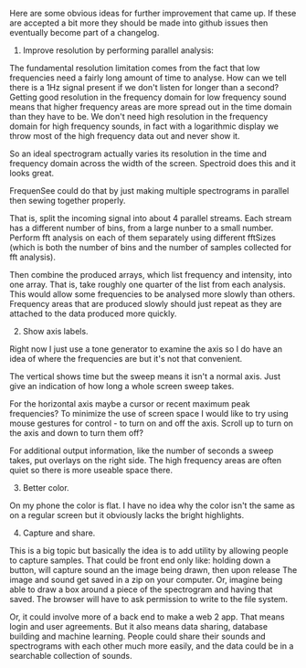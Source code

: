 
Here are some obvious ideas for further improvement that came up. If these are accepted a bit more they should be made into github issues then eventually become part of a changelog.

1. Improve resolution by performing parallel analysis: 

The fundamental resolution limitation comes from the fact that low frequencies need a fairly long amount of time to analyse. How can we tell there is a 1Hz signal present if we don't listen for longer than a second? Getting good resolution in the frequency domain for low frequency sound means that higher frequency areas are more spread out in the time domain than they have to be. We don't need high resolution in the frequency domain for high frequency sounds, in fact with a logarithmic display we throw most of the high frequency data out and never show it.

So an ideal spectrogram actually varies its resolution in the time and frequency domain across the width of the screen. Spectroid does this and it looks great.

FrequenSee could do that by just making multiple spectrograms in parallel then sewing together properly.

That is, split the incoming signal into about 4 parallel streams. Each stream has a different number of bins, from a large nunber to a small number. Perform fft analysis on each of them separately using different fftSizes (which is both the number of bins and the number of samples collected for fft analysis).

Then combine the produced arrays, which list frequency and intensity, into one array. That is, take roughly one quarter of the list from each analysis. This would allow some frequencies to be analysed more slowly than others. Frequency areas that are produced slowly should just repeat as they are attached to the data produced more quickly. 

2. Show axis labels. 

Right now I just use a tone generator to examine the axis so I do have an idea of where the frequencies are but it's not that convenient.

The vertical shows time but the sweep means it isn't a normal axis. Just give an indication of how long a whole screen sweep takes. 

For the horizontal axis maybe a cursor or recent maximum peak frequencies? To minimize the use of screen space I would like to try using mouse gestures for control - to turn on and off the axis. Scroll up to turn on the axis and down to turn them off?

For additional output information, like the number of seconds a sweep takes, put overlays on the right side. The high frequency areas are often quiet so there is more useable space there.

3. Better color.

On my phone the color is flat. I have no idea why the color isn't the same as on a regular screen but it obviously lacks the bright highlights.

4. Capture and share.

This is a big topic but basically the idea is to add utility by allowing people to capture samples. That could be front end only like: holding down a button, will capture sound an the image being drawn, then upon release The image and sound get saved in a zip on your computer. Or, imagine being able to draw a box around a piece of the spectrogram and having that saved. The browser will have to ask permission to write to the file system.

Or, it could involve more of a back end to make a web 2 app. That means login and user agreements. But it also means data sharing, database building and machine learning. People could share their sounds and spectrograms with each other much more easily, and the data could be in a searchable collection of sounds. 


